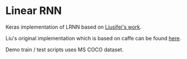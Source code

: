 # Linear RNN
Keras implementation of LRNN based on [Liusifei's work][1].

Liu's original implementation which is based on caffe can be found [here][2].

Demo train / test scripts uses MS COCO dataset.

[1]: https://www.sifeiliu.net/linear-rnn
[2]: https://github.com/Liusifei/caffe-lowlevel
